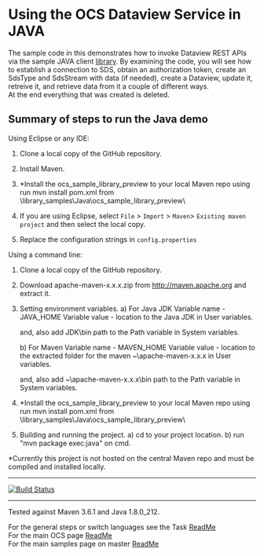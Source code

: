 Using the OCS Dataview Service in JAVA
==================================================================

The sample code in this demonstrates how to invoke Dataview REST APIs via the sample JAVA client [library]( https://github.com/osisoft/OSI-Samples/tree/master/library_samples/Java/ocs_sample_library_preview ). 
By examining the code, you will see how to establish a connection 
to SDS, obtain an authorization token, create an  SdsType and  SdsStream with data (if needed), 
create a Dataview, update it, retreive it, and retrieve data from it a couple of different ways.  
At the end everything that was created is deleted. 




Summary of steps to run the Java demo
--------------------------------------
Using Eclipse or any IDE:

1. Clone a local copy of the GitHub repository.

2. Install Maven.

3. *Install the ocs_sample_library_preview to your local Maven repo using run mvn install pom.xml from \\library_samples\\Java\\ocs_sample_library_preview\\

4. If you are using Eclipse, select ``File`` > ``Import`` >
   ``Maven``> ``Existing maven project`` and then select the local
   copy.

5. Replace the configuration strings in ``config.properties``


Using a command line:

1. Clone a local copy of the GitHub repository.

2. Download apache-maven-x.x.x.zip from http://maven.apache.org and extract it.

3. Setting environment variables.
   a) For Java JDK
      Variable name - JAVA_HOME
      Variable value - location to the Java JDK in User variables.

      and, also add JDK\bin path to the Path variable in System variables.

   b) For Maven
      Variable name - MAVEN_HOME
      Variable value - location to the extracted folder for the
                       maven ~\apache-maven-x.x.x in User variables.

      and, also add ~\apache-maven-x.x.x\bin path to the Path variable in System variables.

4. *Install the  ocs_sample_library_preview to your local Maven repo using run mvn install pom.xml from \library_samples\Java\ocs_sample_library_preview\

5. Building and running the project.
   a) cd to your project location.
   b) run "mvn package exec:java" on cmd.

*Currently this project is not hosted on the central Maven repo and must be compiled and installed locally.

-------------
[![Build Status](https://osisoft.visualstudio.com/Engineering%20Incubation/_apis/build/status/All_Test/DataviewJava?branchName=master)](https://osisoft.visualstudio.com/Engineering%20Incubation/_build/latest?definitionId=4911&branchName=master)

---------

Tested against Maven 3.6.1 and Java 1.8.0_212.

For the general steps or switch languages see the Task  [ReadMe](../../)<br />
For the main OCS page [ReadMe](https://github.com/osisoft/OSI-Samples--OCS)<br />
For the main samples page on master [ReadMe](https://github.com/osisoft/OSI-Samples)